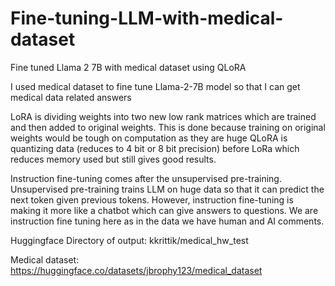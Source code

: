 # Fine-tuning-LLM-with-medical-dataset
Fine tuned Llama 2 7B with medical dataset using QLoRA 

I used medical dataset to fine tune Llama-2-7B model so that I can get medical data related answers

LoRA is dividing weights into two new low rank matrices which are trained and then added to original weights. This is done because training on original weights would be tough on computation as they are huge
QLoRA is quantizing data (reduces to 4 bit or 8 bit precision) before LoRa which reduces memory used but still gives good results.

Instruction fine-tuning comes after the unsupervised pre-training. Unsupervised pre-training trains LLM on huge data so that it can predict the next token given previous tokens. However, instruction fine-tuning is making it more like a chatbot which can give answers to questions. We are instruction fine tuning here as in the data we have human and AI comments.

Huggingface Directory of output: kkrittik/medical_hw_test

Medical dataset: https://huggingface.co/datasets/jbrophy123/medical_dataset
